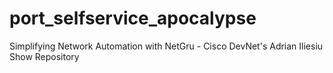 # port_selfservice_apocalypse
Simplifying Network Automation with NetGru - Cisco DevNet's Adrian Iliesiu  Show Repository
